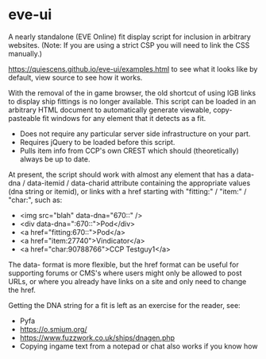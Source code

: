 # eve-ui
A nearly standalone (EVE Online) fit display script for inclusion in arbitrary websites. (Note: If you are using a strict CSP you will need to link the CSS manually.)

https://quiescens.github.io/eve-ui/examples.html to see what it looks like by default, view source to see how it works.

With the removal of the in game browser, the old shortcut of using IGB links to display ship fittings is no longer available. 
This script can be loaded in an arbitrary HTML document to automatically generate viewable, copy-pasteable fit windows for any element that it detects as a fit.

* Does not require any particular server side infrastructure on your part.
* Requires jQuery to be loaded before this script.
* Pulls item info from CCP's own CREST which should (theoretically) always be up to date.

At present, the script should work with almost any element that has a data-dna / data-itemid / data-charid attribute containing the appropriate values (dna string or itemid), or links with a href starting with "fitting:" / "item:" / "char:", such as:
* \<img src="blah" data-dna="670::" />
* \<div data-dna=":670::">Pod\</div>
* \<a href="fitting:670::">Pod\</a>
* \<a href="item:27740">Vindicator\</a>
* \<a href="char:90788766">CCP Testguy1\</a>

The data- format is more flexible, but the href format can be useful for supporting forums or CMS's where users might only be allowed to post URLs, or where you already have links on a site and only need to change the href.

Getting the DNA string for a fit is left as an exercise for the reader, see:
* Pyfa
* https://o.smium.org/
* https://www.fuzzwork.co.uk/ships/dnagen.php
* Copying ingame text from a notepad or chat also works if you know how
